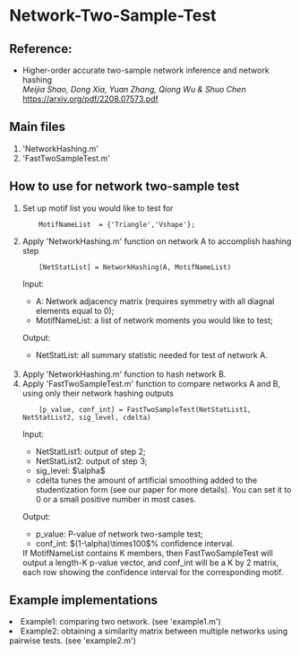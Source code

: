 # Network-Two-Sample-Test

<h2>Reference:</h2>

* Higher-order accurate two-sample network inference and network hashing<br />
<i>Meijia Shao, Dong Xia, Yuan Zhang, Qiong Wu & Shuo Chen</i><br>
https://arxiv.org/pdf/2208.07573.pdf



<h2>Main files</h2>

1. 'NetworkHashing.m'
2. 'FastTwoSampleTest.m'


<h2>How to use for network two-sample test </h2>

<ol>
<li>  Set up motif list you would like to test for 
  
  <br>
  
        MotifNameList  = {'Triangle','Vshape'};
 
<li>  Apply 'NetworkHashing.m' function on network A to accomplish hashing step 
  
  <br>

        [NetStatList] = NetworkHashing(A, MotifNameList)
  Input:
  <ul>
    <li> A: Network adjacency matrix (requires symmetry with all diagnal elements equal to 0);
     <li> MotifNameList: a list of network moments you would like to test;
  </ul>
  
  Output: 
  <ul>
     <li> NetStatList: all summary statistic needed for test of network A.
  </ul>
  
  <br>
  
<li> Apply 'NetworkHashing.m' function to hash network B. <br >
  
<li> Apply 'FastTwoSampleTest.m' function to compare networks A and B, using only their network hashing outputs <br>

        [p_value, conf_int] = FastTwoSampleTest(NetStatList1, NetStatList2, sig_level, cdelta)
    
  Input:
  <ul>
     <li> NetStatList1: output of step 2;
     <li> NetStatList2: output of step 3;
     <li> sig_level: $\alpha$
     <li> cdelta tunes the amount of artificial smoothing added to the studentization form (see our paper for more details).  You can set it to 0 or a small positive number in most cases.
  </ul>

  Output:
  <ul>
     <li> p_value: P-value of network two-sample test;
     <li> conf_int: $(1-\alpha)\times100$% confidence interval.
  </ul>
  If MotifNameList contains K members, then FastTwoSampleTest will output a length-K p-value vector, and conf_int will be a K by 2 matrix, each row showing the confidence interval for the corresponding motif.
    
</ol>




<h2> Example implementations </h2>
   <li>  Example1: comparing two network. (see 'example1.m')
   <li>  Example2: obtaining a similarity matrix between multiple networks using pairwise tests. (see 'example2.m')




